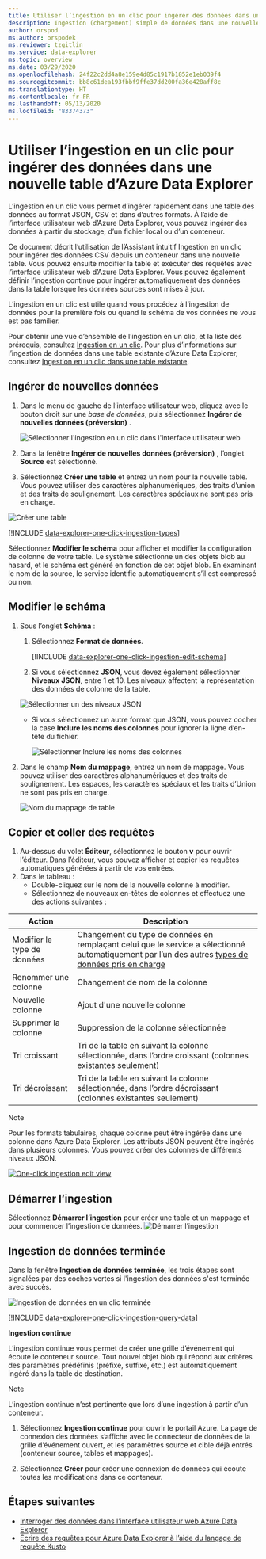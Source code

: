 ```yaml
---
title: Utiliser l’ingestion en un clic pour ingérer des données dans une nouvelle table Azure Data Explorer
description: Ingestion (chargement) simple de données dans une nouvelle table Azure Data Explorer, au moyen de l’ingestion en un clic.
author: orspod
ms.author: orspodek
ms.reviewer: tzgitlin
ms.service: data-explorer
ms.topic: overview
ms.date: 03/29/2020
ms.openlocfilehash: 24f22c2dd4a8e159e4d85c1917b1852e1eb039f4
ms.sourcegitcommit: bb8c61dea193fbbf9ffe37dd200fa36e428aff8c
ms.translationtype: HT
ms.contentlocale: fr-FR
ms.lasthandoff: 05/13/2020
ms.locfileid: "83374373"
---
```

# <a name="use-one-click-ingestion-to-ingest-data-to-a-new-table-in-azure-data-explorer"></a>Utiliser l’ingestion en un clic pour ingérer des données dans une nouvelle table d’Azure Data Explorer

L’ingestion en un clic vous permet d’ingérer rapidement dans une table des données au format JSON, CSV et dans d’autres formats. À l’aide de l’interface utilisateur web d’Azure Data Explorer, vous pouvez ingérer des données à partir du stockage, d’un fichier local ou d’un conteneur. 

Ce document décrit l’utilisation de l’Assistant intuitif Ingestion en un clic pour ingérer des données CSV depuis un conteneur dans une nouvelle table. Vous pouvez ensuite modifier la table et exécuter des requêtes avec l’interface utilisateur web d’Azure Data Explorer. Vous pouvez également définir l’ingestion continue pour ingérer automatiquement des données dans la table lorsque les données sources sont mises à jour.

L’ingestion en un clic est utile quand vous procédez à l’ingestion de données pour la première fois ou quand le schéma de vos données ne vous est pas familier. 

Pour obtenir une vue d’ensemble de l’ingestion en un clic, et la liste des prérequis, consultez [Ingestion en un clic](ingest-data-one-click.md).
Pour plus d’informations sur l’ingestion de données dans une table existante d’Azure Data Explorer, consultez [Ingestion en un clic dans une table existante](one-click-ingestion-existing-table.md).

## <a name="ingest-new-data"></a>Ingérer de nouvelles données

1. Dans le menu de gauche de l’interface utilisateur web, cliquez avec le bouton droit sur une *base de données*, puis sélectionnez **Ingérer de nouvelles données (préversion)** .

    ![Sélectionner l'ingestion en un clic dans l'interface utilisateur web](media/one-click-ingestion-new-table/one-click-ingestion-in-web-ui.png)   
 
1. Dans la fenêtre **Ingérer de nouvelles données (préversion)** , l’onglet **Source** est sélectionné. 

1. Sélectionnez **Créer une table** et entrez un nom pour la nouvelle table. Vous pouvez utiliser des caractères alphanumériques, des traits d’union et des traits de soulignement. Les caractères spéciaux ne sont pas pris en charge.

![Créer une table](media/one-click-ingestion-new-table/create-new-table.png) 

[!INCLUDE [data-explorer-one-click-ingestion-types](includes/data-explorer-one-click-ingestion-types.md)]

Sélectionnez **Modifier le schéma** pour afficher et modifier la configuration de colonne de votre table. Le système sélectionne un des objets blob au hasard, et le schéma est généré en fonction de cet objet blob. En examinant le nom de la source, le service identifie automatiquement s’il est compressé ou non.

## <a name="edit-the-schema"></a>Modifier le schéma

1. Sous l’onglet **Schéma** :

    1. Sélectionnez **Format de données**.

        [!INCLUDE [data-explorer-one-click-ingestion-edit-schema](includes/data-explorer-one-click-ingestion-edit-schema.md)]

    1. Si vous sélectionnez **JSON**, vous devez également sélectionner **Niveaux JSON**, entre 1 et 10. Les niveaux affectent la représentation des données de colonne de la table. 

    ![Sélectionner un des niveaux JSON](media/one-click-ingestion-new-table/json-levels.png)

    * Si vous sélectionnez un autre format que JSON, vous pouvez cocher la case **Inclure les noms des colonnes** pour ignorer la ligne d’en-tête du fichier.

        ![Sélectionner Inclure les noms des colonnes](media/one-click-ingestion-new-table/non-json-format.png)
        
1. Dans le champ **Nom du mappage**, entrez un nom de mappage. Vous pouvez utiliser des caractères alphanumériques et des traits de soulignement. Les espaces, les caractères spéciaux et les traits d’Union ne sont pas pris en charge.
    
    ![Nom du mappage de table](media/one-click-ingestion-new-table/table-mapping.png)

## <a name="copy-and-paste-queries"></a>Copier et coller des requêtes

1. Au-dessus du volet **Éditeur**, sélectionnez le bouton **v** pour ouvrir l’éditeur. Dans l’éditeur, vous pouvez afficher et copier les requêtes automatiques générées à partir de vos entrées. 
1. Dans le tableau : 
    * Double-cliquez sur le nom de la nouvelle colonne à modifier.
    * Sélectionnez de nouveaux en-têtes de colonnes et effectuez une des actions suivantes :
    
|Action         |Description                                  |
|-----------------|-------------------------------------------|
|Modifier le type de données |Changement du type de données en remplaçant celui que le service a sélectionné automatiquement par l’un des autres [types de données pris en charge](#edit-the-schema)|
|Renommer une colonne    |Changement de nom de la colonne |
|Nouvelle colonne       |Ajout d'une nouvelle colonne|
|Supprimer la colonne    |Suppression de la colonne sélectionnée|
|Tri croissant   |Tri de la table en suivant la colonne sélectionnée, dans l’ordre croissant (colonnes existantes seulement)|
|Tri décroissant  |Tri de la table en suivant la colonne sélectionnée, dans l’ordre décroissant (colonnes existantes seulement) |

> [!Note]
> Pour les formats tabulaires, chaque colonne peut être ingérée dans une colonne dans Azure Data Explorer.
> Les attributs JSON peuvent être ingérés dans plusieurs colonnes. Vous pouvez créer des colonnes de différents niveaux JSON.

[![](media/one-click-ingestion-new-table/edit-view.png "One-click ingestion edit view")](media/one-click-ingestion-new-table/edit-view.png#lightbox) 

## <a name="start-ingestion"></a>Démarrer l’ingestion

Sélectionnez **Démarrer l’ingestion** pour créer une table et un mappage et pour commencer l’ingestion de données.
![Démarrer l’ingestion](media/one-click-ingestion-new-table/start-ingestion.png)

## <a name="data-ingestion-completed"></a>Ingestion de données terminée

Dans la fenêtre **Ingestion de données terminée**, les trois étapes sont signalées par des coches vertes si l'ingestion des données s'est terminée avec succès.
 
![Ingestion de données en un clic terminée](media/one-click-ingestion-new-table/one-click-data-ingestion-complete.png)

[!INCLUDE [data-explorer-one-click-ingestion-query-data](includes/data-explorer-one-click-ingestion-query-data.md)]

**Ingestion continue**

L’ingestion continue vous permet de créer une grille d’événement qui écoute le conteneur source. Tout nouvel objet blob qui répond aux critères des paramètres prédéfinis (préfixe, suffixe, etc.) est automatiquement ingéré dans la table de destination.

> [!Note]
> L’ingestion continue n’est pertinente que lors d’une ingestion à partir d’un conteneur.

1. Sélectionnez **Ingestion continue** pour ouvrir le portail Azure. La page de connexion des données s’affiche avec le connecteur de données de la grille d’événement ouvert, et les paramètres source et cible déjà entrés (conteneur source, tables et mappages).

1. Sélectionnez **Créer** pour créer une connexion de données qui écoute toutes les modifications dans ce conteneur. 

## <a name="next-steps"></a>Étapes suivantes

* [Interroger des données dans l’interface utilisateur web Azure Data Explorer](web-query-data.md)
* [Écrire des requêtes pour Azure Data Explorer à l’aide du langage de requête Kusto](write-queries.md)
